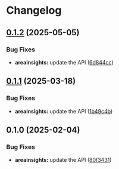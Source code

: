 # Changelog

## [0.1.2](https://github.com/googleapis/google-api-nodejs-client/compare/areainsights-v0.1.1...areainsights-v0.1.2) (2025-05-05)


### Bug Fixes

* **areainsights:** update the API ([6d844cc](https://github.com/googleapis/google-api-nodejs-client/commit/6d844ccf958909781549b138921e3bab60c9daba))

## [0.1.1](https://github.com/googleapis/google-api-nodejs-client/compare/areainsights-v0.1.0...areainsights-v0.1.1) (2025-03-18)


### Bug Fixes

* **areainsights:** update the API ([1b49c4b](https://github.com/googleapis/google-api-nodejs-client/commit/1b49c4be1e015fab24e338aa0949cdbe14231b79))

## 0.1.0 (2025-02-04)


### Bug Fixes

* **areainsights:** update the API ([80f3431](https://github.com/googleapis/google-api-nodejs-client/commit/80f3431db3bb6a82c8c601b353dee8934b2bff7e))
